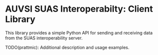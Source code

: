 AUVSI SUAS Interoperabilty: Client Library
=========================================

This library provides a simple Python API for sending and receiving data from
the SUAS interoperability server.

TODO(prattmic): Additional description and usage examples.
